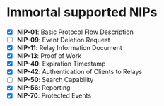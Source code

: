 # Immortal supported NIPs

- [X] **NIP-01**: Basic Protocol Flow Description
- [ ] **NIP-09**: Event Deletion Request
- [X] **NIP-11**: Relay Information Document
- [X] **NIP-13**: Proof of Work
- [X] **NIP-40**: Expiration Timestamp
- [X] **NIP-42**: Authentication of Clients to Relays
- [ ] **NIP-50**: Search Capability
- [X] **NIP-56**: Reporting
- [X] **NIP-70**: Protected Events
